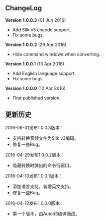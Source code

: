 ## ChangeLog

<b>Version 1.0.0.3</b> (01 Jun 2016)
 * Add Silk v3 encode support.
 * Fix some bugs.

<b>Version 1.0.0.2</b> (29 Apr 2016)
 * Hide command windows when converting.

<b>Version 1.0.0.1</b> (13 Apr 2016)
 * Add English language support.
 * Fix some bugs.

<b>Version 1.0.0.0</b> (12 Apr 2016)
 * First published version.


## 更新历史

2016-06-01发布1.0.0.3版本：
 * 支持转换音频文件为Silk v3编码。
 * 修复一些Bug。

2016-04-29发布1.0.0.2版本：
 * 隐藏转换时弹出的命令行窗口。

2016-04-13发布1.0.0.1版本：
 * 添加语言支持，新增英文支持。
 * 修复一些Bug。

2016-04-12发布1.0.0.0版本：
 * 第一个版本，由Autoit3编译而成。
